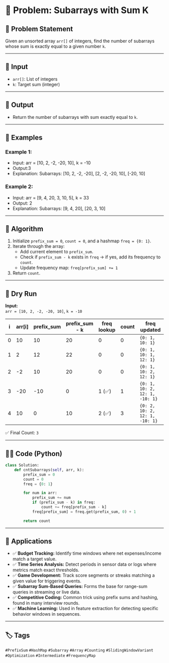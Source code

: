 # 📘 Problem: Subarrays with Sum K




## 📜 Problem Statement

Given an unsorted array `arr[]` of integers, find the number of subarrays whose sum is exactly equal to a given number `k`.

---

## 🧾 Input

- `arr[]`: List of integers
- `k`: Target sum (integer)

---

## 🧮 Output

- Return the number of subarrays with sum exactly equal to `k`.

---

## 🧪 Examples

### Example 1:
- Input: arr = [10, 2, -2, -20, 10], k = -10
- Output:3
- Explanation: Subarrays: [10, 2, -2, -20], [2, -2, -20, 10], [-20, 10]

### Example 2:

- Input: arr = [9, 4, 20, 3, 10, 5], k = 33
- Output: 2
- Explanation: Subarrays: [9, 4, 20], [20, 3, 10]

---

## 🧠 Algorithm

1. Initialize `prefix_sum = 0`, `count = 0`, and a hashmap `freq = {0: 1}`.
2. Iterate through the array:
   - Add current element to `prefix_sum`.
   - Check if `prefix_sum - k` exists in `freq` → if yes, add its frequency to `count`.
   - Update frequency map: `freq[prefix_sum] += 1`
3. Return `count`.

---

## 🧪 Dry Run

**Input:**  
`arr = [10, 2, -2, -20, 10]`, `k = -10`

| i | arr[i] | prefix_sum | prefix_sum - k | freq lookup | count | freq updated                        |
|---|--------|------------|----------------|-------------|-------|-------------------------------------|
| 0 | 10     | 10         | 20             | 0           | 0     | `{0: 1, 10: 1}`                      |
| 1 | 2      | 12         | 22             | 0           | 0     | `{0: 1, 10: 1, 12: 1}`               |
| 2 | -2     | 10         | 20             | 0           | 0     | `{0: 1, 10: 2, 12: 1}`               |
| 3 | -20    | -10        | 0              | 1 (✅)       | 1     | `{0: 1, 10: 2, 12: 1, -10: 1}`       |
| 4 | 10     | 0          | 10             | 2 (✅)       | 3     | `{0: 2, 10: 2, 12: 1, -10: 1}`       |

✅ Final Count: `3`

---

## 🧑‍💻 Code (Python)

```python
class Solution:
    def cntSubarrays(self, arr, k):
        prefix_sum = 0
        count = 0
        freq = {0: 1}

        for num in arr:
            prefix_sum += num
            if (prefix_sum - k) in freq:
                count += freq[prefix_sum - k]
            freq[prefix_sum] = freq.get(prefix_sum, 0) + 1

        return count
```
---
## 🚀 Applications

- ✅ **Budget Tracking:** Identify time windows where net expenses/income match a target value.
- ✅ **Time Series Analysis:** Detect periods in sensor data or logs where metrics match exact thresholds.
- ✅ **Game Development:** Track score segments or streaks matching a given value for triggering events.
- ✅ **Subarray Sum-Based Queries:** Forms the base for range-sum queries in streaming or live data.
- ✅ **Competitive Coding:** Common trick using prefix sums and hashing, found in many interview rounds.
- ✅ **Machine Learning:** Used in feature extraction for detecting specific behavior windows in sequences.
---

## 🏷️ Tags

`#PrefixSum` `#HashMap` `#Subarray` `#Array` `#Counting` `#SlidingWindowVariant` `#Optimization` `#Intermediate` `#FrequencyMap`
